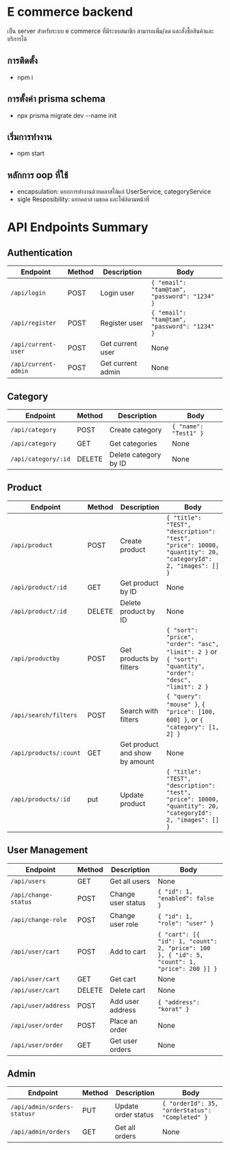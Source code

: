 # E commerce backend
เป็น server สำหรับระบบ e commerce ที่มีระบบสมาชิก สามารถเพิ่ม/ลด และสั่งซื้อสินค้าและบริการได้

## การติดตั้ง
- npm i

## การตั้งค่า prisma schema
- npx prisma migrate dev --name init

## เริ่มการทำงาน
- npm start

## หลักการ oop ที่ใช้
- encapsulation: แยกการทำงานด้วยคลาสได้แก่ UserService, categoryService
- sigle Resposibility: แยกคลาส เมธอด และไฟล์ตามหน้าที่


# API Endpoints Summary

## Authentication

| Endpoint             | Method | Description       | Body                                         |
| -------------------- | ------ | ----------------- | -------------------------------------------- |
| `/api/login`         | POST   | Login user        | `{ "email": "tam@tam", "password": "1234" }` |
| `/api/register`      | POST   | Register user     | `{ "email": "tam@tam", "password": "1234" }` |
| `/api/current-user`  | POST   | Get current user  | None                                         |
| `/api/current-admin` | POST   | Get current admin | None                                         |

## Category

| Endpoint            | Method | Description           | Body                  |
| ------------------- | ------ | --------------------- | --------------------- |
| `/api/category`     | POST   | Create category       | `{ "name": "Test1" }` |
| `/api/category`     | GET    | Get categories        | None                  |
| `/api/category/:id` | DELETE | Delete category by ID | None                  |

## Product

| Endpoint               | Method | Description                    | Body                                                                                                        |
| ---------------------- | ------ | ------------------------------ | ----------------------------------------------------------------------------------------------------------- |
| `/api/product`         | POST   | Create product                 | `{ "title": "TEST", "description": "test", "price": 10000, "quantity": 20, "categoryId": 2, "images": [] }` |
| `/api/product/:id`     | GET    | Get product by ID              | None                                                                                                        |
| `/api/product/:id`     | DELETE | Delete product by ID           | None                                                                                                        |
| `/api/productby`       | POST   | Get products by filters        | `{ "sort": "price", "order": "asc", "limit": 2 }` or `{ "sort": "quantity", "order": "desc", "limit": 2 }`  |
| `/api/search/filters`  | POST   | Search with filters            | `{ "query": "mouse" }`, `{ "price": [100, 600] }`, or `{ "category": [1, 2] }`                              |
| `/api/products/:count` | GET    | Get product and show by amount | None                                                                                                        |
| `/api/products/:id`    | put    | Update product                 | `{ "title": "TEST", "description": "test", "price": 10000, "quantity": 20, "categoryId": 2, "images": [] }` |

## User Management

| Endpoint             | Method | Description        | Body                                                                                         |
| -------------------- | ------ | ------------------ | -------------------------------------------------------------------------------------------- |
| `/api/users`         | GET    | Get all users      | None                                                                                         |
| `/api/change-status` | POST   | Change user status | `{ "id": 1, "enabled": false }`                                                              |
| `/api/change-role`   | POST   | Change user role   | `{ "id": 1, "role": "user" }`                                                                |
| `/api/user/cart`     | POST   | Add to cart        | `{ "cart": [{ "id": 1, "count": 2, "price": 100 }, { "id": 5, "count": 1, "price": 200 }] }` |
| `/api/user/cart`     | GET    | Get cart           | None                                                                                         |
| `/api/user/cart`     | DELETE | Delete cart        | None                                                                                         |
| `/api/user/address`  | POST   | Add user address   | `{ "address": "korat" }`                                                                     |
| `/api/user/order`    | POST   | Place an order     | None                                                                                         |
| `/api/user/order`    | GET    | Get user orders    | None                                                                                         |

## Admin

| Endpoint            | Method | Description         | Body                                            |
| ------------------- | ------ | ------------------- | ----------------------------------------------- |
| `/api/admin/orders-statusr`   | PUT    | Update order status | `{ "orderId": 35, "orderStatus": "Completed" }` |
| `/api/admin/orders` | GET    | Get all orders      | None                                            |

